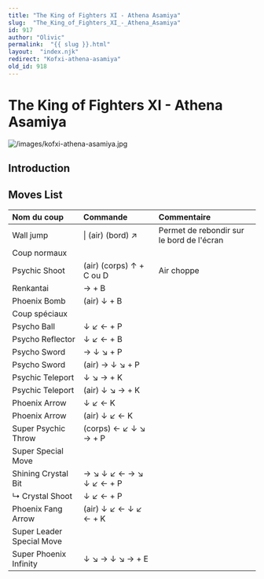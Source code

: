```yaml
---
title: "The King of Fighters XI - Athena Asamiya"
slug:  "The_King_of_Fighters_XI_-_Athena_Asamiya"
id: 917
author: "Olivic"
permalink:  "{{ slug }}.html"
layout:  "index.njk"
redirect: "Kofxi-athena-asamiya"
old_id: 918
---
```


# The King of Fighters XI - Athena Asamiya

![](/images/kofxi-athena-asamiya.jpg "/images/kofxi-athena-asamiya.jpg")

## Introduction

## Moves List

| Nom du coup               | Commande                 | Commentaire                               |
|:--------------------------|:-------------------------|:------------------------------------------|
| Wall jump                 | \| (air) (bord) ↗        | Permet de rebondir sur le bord de l'écran |
| Coup normaux              |                          |                                           |
| Psychic Shoot             | (air) (corps) ↑ + C ou D | Air choppe                                |
| Renkantai                 | → + B                    |                                           |
| Phoenix Bomb              | (air) ↓ + B              |                                           |
| Coup spéciaux             |                          |                                           |
| Psycho Ball               | ↓ ↙ ← + P                |                                           |
| Psycho Reflector          | ↓ ↙ ← + B                |                                           |
| Psycho Sword              | → ↓ ↘ + P                |                                           |
| Psycho Sword              | (air) → ↓ ↘ + P          |                                           |
| Psychic Teleport          | ↓ ↘ → + K                |                                           |
| Psychic Teleport          | (air) ↓ ↘ → + K          |                                           |
| Phoenix Arrow             | ↓ ↙ ← K                  |                                           |
| Phoenix Arrow             | (air) ↓ ↙ ← K            |                                           |
| Super Psychic Throw       | (corps) ← ↙ ↓ ↘ → + P    |                                           |
| Super Special Move        |                          |                                           |
| Shining Crystal Bit       | → ↘ ↓ ↙ ← → ↘ ↓ ↙ ← + P  |                                           |
| ↳ Crystal Shoot           | ↓ ↙ ← + P                |                                           |
| Phoenix Fang Arrow        | (air) ↓ ↙ ← ↓ ↙ ← + K    |                                           |
| Super Leader Special Move |                          |                                           |
| Super Phoenix Infinity    | ↓ ↘ → ↓ ↘ → + E          |                                           |
